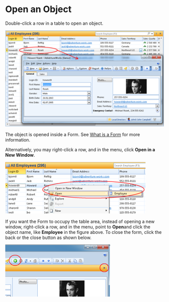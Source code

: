 # Open an Object

Double-click a row in a table to open an object.

![ID1EC9C910BCE64147.ID83F6F236A3AD4C4B.png](media/ID1EC9C910BCE64147.ID83F6F236A3AD4C4B.png)

The object is opened inside a Form. See [What is a Form](../working-in-forms/what-is-a-form.md "What is a Form?") for more information.

Alternatively, you may right-click a row, and in the menu, click **Open in a New Window**.

![ID1EC9C910BCE64147.IDFD867CF60D7B41AC.png](media/ID1EC9C910BCE64147.IDFD867CF60D7B41AC.png)

If you want the Form to occupy the table area, instead of opening a new window, right-click a row, and in the menu, point to **Open**and click the object name, like **Employee** in the figure above. To close the form, click the back or the close button as shown below.

![ID1EC9C910BCE64147.IDB451D5E29F1844B9.png](media/ID1EC9C910BCE64147.IDB451D5E29F1844B9.png)